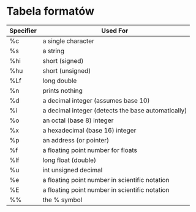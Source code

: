 
# Tabela formatów

|Specifier|Used For|
|---|---|
|%c|a single character|
|%s|a string|
|%hi|short (signed)|
|%hu|short (unsigned)|
|%Lf|long double|
|%n|prints nothing|
|%d|a decimal integer (assumes base 10)|
|%i|a decimal integer (detects the base automatically)|
|%o|an octal (base 8) integer|
|%x|a hexadecimal (base 16) integer|
|%p|an address (or pointer)|
|%f|a floating point number for floats|
|%lf| long float (double)|
|%u|int unsigned decimal|
|%e|a floating point number in scientific notation|
|%E|a floating point number in scientific notation|
|%%|the % symbol|









